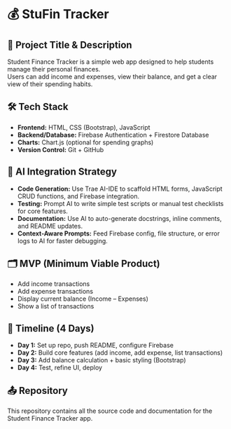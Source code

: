 # 💰 StuFin Tracker

## 🔖 Project Title & Description
Student Finance Tracker is a simple web app designed to help students manage their personal finances.  
Users can add income and expenses, view their balance, and get a clear view of their spending habits.  

## 🛠️ Tech Stack
- **Frontend:** HTML, CSS (Bootstrap), JavaScript  
- **Backend/Database:** Firebase Authentication + Firestore Database  
- **Charts:** Chart.js (optional for spending graphs)  
- **Version Control:** Git + GitHub  

## 🧠 AI Integration Strategy
- **Code Generation:** Use Trae AI-IDE to scaffold HTML forms, JavaScript CRUD functions, and Firebase integration.  
- **Testing:** Prompt AI to write simple test scripts or manual test checklists for core features.  
- **Documentation:** Use AI to auto-generate docstrings, inline comments, and README updates.  
- **Context-Aware Prompts:** Feed Firebase config, file structure, or error logs to AI for faster debugging.

## 🗂️ MVP (Minimum Viable Product)
- Add income transactions  
- Add expense transactions  
- Display current balance (Income – Expenses)  
- Show a list of transactions  

## 📅 Timeline (4 Days)
- **Day 1:** Set up repo, push README, configure Firebase  
- **Day 2:** Build core features (add income, add expense, list transactions)  
- **Day 3:** Add balance calculation + basic styling (Bootstrap)  
- **Day 4:** Test, refine UI, deploy  

## 📤 Repository
This repository contains all the source code and documentation for the Student Finance Tracker app.